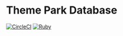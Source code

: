 # Theme Park Database

[![CircleCI](https://circleci.com/gh/imbenjamin/tpdb.svg?style=svg)](https://circleci.com/gh/imbenjamin/tpdb) [![Ruby](https://github.com/imbenjamin/tpdb/workflows/Ruby/badge.svg)](https://github.com/imbenjamin/tpdb/actions?query=workflow%3ARuby)
